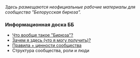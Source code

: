 *Здесь размещаются неофициальные рабочие материалы для сообщества "Белорусская бирюза".*

### Информационная доска ББ
- [Что вообще такое "Бирюза"?](https://github.com/teal-by/information-board/blob/main/what-is-teal.md)
- [Зачем я здесь (что я могу получить)?](https://github.com/teal-by/information-board/blob/main/why-i-am-here.md)
- [Правила + ценности сообщества](https://github.com/teal-by/information-board/blob/main/rules-and-values.md)
- Структура сообщества, роли и люди
